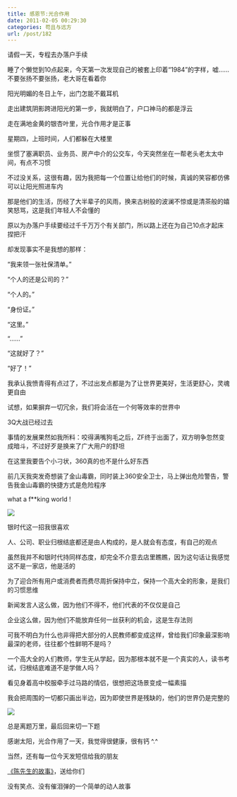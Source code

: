 ```yaml
---
title: 感恩节:光合作用
date: 2011-02-05 00:29:30
categories: 苟且与远方
url: /post/182
---
```


请假一天，专程去办落户手续

睡了个懒觉到10点起来，今天第一次发现自己的被套上印着“1984”的字样，嘘……不要张扬不要张扬，老大哥在看着你

阳光明媚的冬日上午，出门怎能不戴耳机

走出建筑阴影跨进阳光的第一步，我就明白了，户口神马的都是浮云

走在满地金黄的银杏叶里，光合作用才是正事

星期四，上班时间，人们都躲在大楼里

坐惯了塞满职员、业务员、房产中介的公交车，今天突然坐在一帮老头老太太中间，有点不习惯

不过没关系，这很有趣，因为我把每一个位置让给他们的时候，真诚的笑容都仿佛可以让阳光照进车内

那是他们的生活，历经了大半辈子的风雨，换来古树般的波澜不惊或是清茶般的嬉笑怒骂，这是我们年轻人不会懂的

原以为办落户手续要经过千千万万个有关部门，所以路上还在为自己10点才起床捏把汗

却发现事实不是我想的那样：

“我来领一张社保清单。”

“个人的还是公司的？”

“个人的。”

“身份证。”

“这里。”

“……”

“这就好了？”

“好了！”

我承认我愤青得有点过了，不过出发点都是为了让世界更美好，生活更舒心，灵魂更自由

试想，如果摒弃一切冗余，我们将会活在一个何等效率的世界中

3Q大战已经过去

事情的发展果然如我所料：咬得满嘴狗毛之后，ZF终于出面了，双方明争忽然变成暗斗，不过好歹是换来了广大用户的舒坦

在这里我要告个小刁状，360真的也不是什么好东西

前几天我突发奇想装了金山毒霸，同时装上360安全卫士，马上弹出危险警告，警告我金山毒霸的快捷方式是危险程序

what a f**king world !

![](https://storageapi.fleek.co/0a3a8890-e65e-47ce-93d7-0442b9209d38-bucket/blog/posts/2011-02/02-05/74.jpg)

银时代这一招我很喜欢

人、公司、职业归根结底都还是由人构成的，是人就会有态度，有自己的观点

虽然我并不和银时代持同样态度，却完全不介意去店里瞧瞧，因为这句话让我感觉这不是一家店，他是活的

为了迎合所有用户或消费者而费尽周折保持中立，保持一个高大全的形象，是我们的习惯思维

新闻发言人这么做，因为他们不得不，他们代表的不仅仅是自己

企业这么做，因为他们不能放弃任何一丝获利的机会，这是生存法则

可我不明白为什么也非得把大部分的人民教师都变成这样，曾给我们印象最深影响最深的老师，往往都个性鲜明不是吗？

一个高大全的人们教师，学生无从学起，因为那根本就不是一个真实的人，读书考试，归根结底难道不是学做人吗？

看见身着高中校服牵手过马路的情侣，很想把这场景变成一幅素描

我会把周围的一切都只画出半边，因为即使世界是残缺的，他们的世界仍是完整的

![](https://storageapi.fleek.co/0a3a8890-e65e-47ce-93d7-0442b9209d38-bucket/blog/posts/2011-02/02-05/75.jpg)

总是离题万里，最后回来切一下题

感谢太阳，光合作用了一天，我觉得很健康，很有钙   ^.^

当然，还有每一位今天发短信给我的朋友

[《陈先生的故事》](http://v.youku.com/v_show/id_XMjIyNzc4OTgw.html)，送给你们

没有笑点、没有催泪弹的一个简单的动人故事